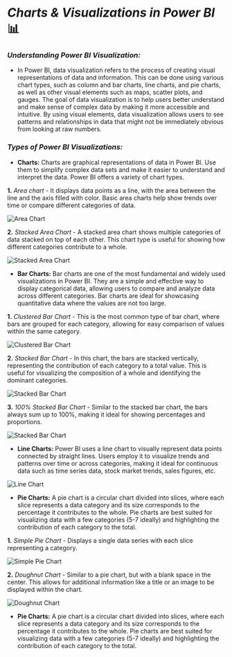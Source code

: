 # **_Charts & Visualizations in Power BI_** 📊

### **_Understanding Power BI Visualization:_**
- In Power BI, data visualization refers to the process of creating visual representations of data and information. This can be done using various chart types, such as column and bar charts, line charts, and pie charts, as well as other visual elements such as maps, scatter plots, and gauges. The goal of data visualization is to help users better understand and make sense of complex data by making it more accessible and intuitive. By using visual elements, data visualization allows users to see patterns and relationships in data that might not be immediately obvious from looking at raw numbers.

### **_Types of Power BI Visualizations:_**

- **Charts:** Charts are graphical representations of data in Power BI. Use them to simplify complex data sets and make it easier to understand and interpret the data. Power BI offers a variety of chart types.
  
**1.** _Area chart_ - It displays data points as a line, with the area between the line and the axis filled with color. Basic area charts help show trends over time or compare different categories of data.
       
![Area Chart](https://cdn.analyticsvidhya.com/wp-content/uploads/2023/12/area-chart.png)

**2.** _Stacked Area Chart_ - A stacked area chart shows multiple categories of data stacked on top of each other. This chart type is useful for showing how different categories contribute to a whole.
       
![Stacked Area Chart](https://cdn.analyticsvidhya.com/wp-content/uploads/2023/12/Screenshot-2023-12-07-at-1.18.11-PM.png)

- **Bar Charts:** Bar charts are one of the most fundamental and widely used visualizations in Power BI. They are a simple and effective way to display categorical data, allowing users to compare and analyze data across different categories. Bar charts are ideal for showcasing quantitative data where the values are not too large.
  
**1.** _Clustered Bar Chart_ - This is the most common type of bar chart, where bars are grouped for each category, allowing for easy comparison of values within the same category.
       
![Clustered Bar Chart](https://cdn.analyticsvidhya.com/wp-content/uploads/2023/12/Screenshot-2023-12-07-at-3.44.19-PM.png)

**2.** _Stacked Bar Chart_ - In this chart, the bars are stacked vertically, representing the contribution of each category to a total value. This is useful for visualizing the composition of a whole and identifying the dominant categories.
       
![Stacked Bar Chart](https://cdn.analyticsvidhya.com/wp-content/uploads/2023/12/Screenshot-2023-12-07-at-3.48.03-PM.png)

**3.** _100% Stacked Bar Chart_ - Similar to the stacked bar chart, the bars always sum up to 100%, making it ideal for showing percentages and proportions.
       
![Stacked Bar Chart](https://cdn.analyticsvidhya.com/wp-content/uploads/2023/12/Screenshot-2023-12-07-at-3.49.38-PM.png)

- **Line Charts:** Power BI uses a line chart to visually represent data points connected by straight lines. Users employ it to visualize trends and patterns over time or across categories, making it ideal for continuous data such as time series data, stock market trends, sales figures, etc.

![Line Chart](https://cdn.analyticsvidhya.com/wp-content/uploads/2023/12/Screenshot-2023-12-07-at-3.51.04-PM.png)

- **Pie Charts:** A pie chart is a circular chart divided into slices, where each slice represents a data category and its size corresponds to the percentage it contributes to the whole. Pie charts are best suited for visualizing data with a few categories (5-7 ideally) and highlighting the contribution of each category to the total.

**1.** _Simple Pie Chart_ - Displays a single data series with each slice representing a category.
       
![Simple Pie Chart](https://cdn.analyticsvidhya.com/wp-content/uploads/2023/12/Screenshot-2023-12-07-at-3.55.27-PM.png)

**2.** _Doughnut Chart_ - Similar to a pie chart, but with a blank space in the center. This allows for additional information like a title or an image to be displayed within the chart.

![Doughnut Chart](https://cdn.analyticsvidhya.com/wp-content/uploads/2023/12/Screenshot-2023-12-07-at-3.58.55-PM.png)

- **Pie Charts:** A pie chart is a circular chart divided into slices, where each slice represents a data category and its size corresponds to the percentage it contributes to the whole. Pie charts are best suited for visualizing data with a few categories (5-7 ideally) and highlighting the contribution of each category to the total.




